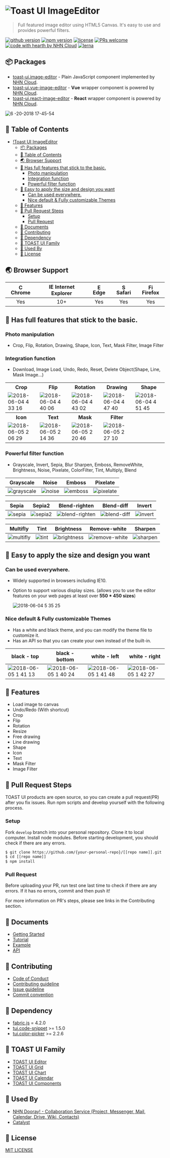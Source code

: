 # ![Toast UI ImageEditor](https://user-images.githubusercontent.com/35218826/40895380-0b9f4cd6-67ea-11e8-982f-18121daa3a04.png)

> Full featured image editor using HTML5 Canvas. It's easy to use and provides powerful filters.

[![github version](https://img.shields.io/github/release/nhn/tui.image-editor.svg)](https://github.com/nhn/tui.image-editor/releases/latest)
[![npm version](https://img.shields.io/npm/v/tui-image-editor.svg)](https://www.npmjs.com/package/tui-image-editor)
[![license](https://img.shields.io/github/license/nhn/tui.image-editor.svg)](https://github.com/nhn/tui.image-editor/blob/master/LICENSE)
[![PRs welcome](https://img.shields.io/badge/PRs-welcome-ff69b4.svg)](https://github.com/nhn/tui.image-editor/issues?q=is%3Aissue+is%3Aopen+label%3A%22help+wanted%22)
[![code with hearth by NHN Cloud](https://img.shields.io/badge/%3C%2F%3E%20with%20%E2%99%A5%20by-NHN_CLOUD-ff1414.svg)](https://github.com/nhn)
[![lerna](https://img.shields.io/badge/maintained%20with-lerna-cc00ff.svg)](https://lerna.js.org/)

## 📦 Packages

- [toast-ui.image-editor](https://github.com/nhn/tui.image-editor/tree/master/apps/image-editor
) - Plain JavaScript component implemented by [NHN Cloud](https://github.com/nhn).
- [toast-ui.vue-image-editor](https://github.com/nhn/tui.image-editor/tree/master/apps/vue-image-editor
) - **Vue** wrapper component is powered by [NHN Cloud](https://github.com/nhn).
- [toast-ui.react-image-editor](https://github.com/nhn/tui.image-editor/tree/master/apps/react-image-editor
) - **React** wrapper component is powered by [NHN Cloud](https://github.com/nhn).

![6 -20-2018 17-45-54](https://user-images.githubusercontent.com/35218826/41647896-7b218ae0-74b2-11e8-90db-d7805cc23e8c.gif)

## 🚩 Table of Contents

- [!Toast UI ImageEditor](#)
  - [📦 Packages](#packages)
  - [🚩 Table of Contents](#-table-of-contents)
  - [🌏 Browser Support](#-browser-support)
  - [💪 Has full features that stick to the basic.](#-has-full-features-that-stick-to-the-basic)
    - [Photo manipulation](#photo-manipulation)
    - [Integration function](#integration-function)
    - [Powerful filter function](#powerful-filter-function)
  - [🙆 Easy to apply the size and design you want](#-easy-to-apply-the-size-and-design-you-want)
    - [Can be used everywhere.](#can-be-used-everywhere)
    - [Nice default & Fully customizable Themes](#nice-default--fully-customizable-themes)
  - [🎨 Features](#-features)
  - [🔧 Pull Request Steps](#-pull-request-steps)
    - [Setup](#setup)
    - [Pull Request](#pull-request)
  - [📙 Documents](#-documents)
  - [💬 Contributing](#-contributing)
  - [🔩 Dependency](#-dependency)
  - [🍞 TOAST UI Family](#-toast-ui-family)
  - [🚀 Used By](#-used-by)
  - [📜 License](#-license)

## 🌏 Browser Support

| <img src="https://user-images.githubusercontent.com/1215767/34348387-a2e64588-ea4d-11e7-8267-a43365103afe.png" alt="Chrome" width="16px" height="16px" /> Chrome | <img src="https://user-images.githubusercontent.com/1215767/34348590-250b3ca2-ea4f-11e7-9efb-da953359321f.png" alt="IE" width="16px" height="16px" /> Internet Explorer | <img src="https://user-images.githubusercontent.com/1215767/34348380-93e77ae8-ea4d-11e7-8696-9a989ddbbbf5.png" alt="Edge" width="16px" height="16px" /> Edge | <img src="https://user-images.githubusercontent.com/1215767/34348394-a981f892-ea4d-11e7-9156-d128d58386b9.png" alt="Safari" width="16px" height="16px" /> Safari | <img src="https://user-images.githubusercontent.com/1215767/34348383-9e7ed492-ea4d-11e7-910c-03b39d52f496.png" alt="Firefox" width="16px" height="16px" /> Firefox |
| :--------------------------------------------------------------------------------------------------------------------------------------------------------------: | :---------------------------------------------------------------------------------------------------------------------------------------------------------------------: | :----------------------------------------------------------------------------------------------------------------------------------------------------------: | :--------------------------------------------------------------------------------------------------------------------------------------------------------------: | :----------------------------------------------------------------------------------------------------------------------------------------------------------------: |
|                                                                               Yes                                                                                |                                                                                   10+                                                                                   |                                                                             Yes                                                                              |                                                                               Yes                                                                                |                                                                                Yes                                                                                 |

## 💪 Has full features that stick to the basic.

### Photo manipulation

- Crop, Flip, Rotation, Drawing, Shape, Icon, Text, Mask Filter, Image Filter

### Integration function

- Download, Image Load, Undo, Redo, Reset, Delete Object(Shape, Line, Mask Image...)

<table>
    <tbody>
        <tr>
            <th width="20%">Crop</th>
            <th width="20%">Flip</th>
            <th width="20%">Rotation</th>
            <th width="20%">Drawing</th>
            <th width="20%">Shape</th>
        </tr>
        <tr>
            <td><img src="https://user-images.githubusercontent.com/35218826/40904241-0c28ec68-6815-11e8-8296-89a1716b22d8.png" alt="2018-06-04 4 33 16" style="max-width:100%;"></td>
            <td><img src="https://user-images.githubusercontent.com/35218826/40904521-f7c6e184-6815-11e8-8ba3-c94664da69a2.png" alt="2018-06-04 4 40 06" style="max-width:100%;"></td>
            <td><img src="https://user-images.githubusercontent.com/35218826/40904664-656aa748-6816-11e8-9943-6607c209deac.png" alt="2018-06-04 4 43 02" style="max-width:100%;"></td>
            <td><img src="https://user-images.githubusercontent.com/35218826/40904850-0f26ebde-6817-11e8-97d0-d3a7e4bc02da.png" alt="2018-06-04 4 47 40" style="max-width:100%;"></td>
            <td><img src="https://user-images.githubusercontent.com/35218826/40905037-a026296a-6817-11e8-9d28-9e1ca7bc58c4.png" alt="2018-06-04 4 51 45" style="max-width:100%;"></td>
        </tr>
        <tr>
            <th>Icon</th>
            <th>Text</th>
            <th>Mask</th>
            <th>Filter</th>
            <th></th>
        </tr>
        <tr>
            <td><img src="https://user-images.githubusercontent.com/35218826/40931205-2d255db6-6865-11e8-98af-ad34c5a01da1.png" alt="2018-06-05 2 06 29" style="max-width:100%;"></td>
            <td><img src="https://user-images.githubusercontent.com/35218826/40931484-46253948-6866-11e8-8a04-fa042920e457.png" alt="2018-06-05 2 14 36" style="max-width:100%;"></td>
            <td><img src="https://user-images.githubusercontent.com/35218826/40931743-21eeb346-6867-11e8-8e31-a59f7a43482b.png" alt="2018-06-05 2 20 46" style="max-width:100%;"></td>
            <td><img src="https://user-images.githubusercontent.com/35218826/40932016-093ed1f4-6868-11e8-8224-a048c3ee8a09.png" alt="2018-06-05 2 27 10" style="max-width:100%;"></td>
            <td></td>
        </tr>
    </tbody>
</table>

### Powerful filter function

- Grayscale, Invert, Sepia, Blur Sharpen, Emboss, RemoveWhite, Brightness, Noise, Pixelate, ColorFilter, Tint, Multiply, Blend

| Grayscale                                                                                                          | Noise                                                                                                          | Emboss                                                                                                          | Pixelate                                                                                                          |
| ------------------------------------------------------------------------------------------------------------------ | -------------------------------------------------------------------------------------------------------------- | --------------------------------------------------------------------------------------------------------------- | ----------------------------------------------------------------------------------------------------------------- |
| ![grayscale](https://user-images.githubusercontent.com/35218826/41753470-930fb7b0-7608-11e8-9966-1c890e73d131.png) | ![noise](https://user-images.githubusercontent.com/35218826/41753458-9013bc82-7608-11e8-91d9-74dcc3ffce31.png) | ![emboss](https://user-images.githubusercontent.com/35218826/41753460-906c018a-7608-11e8-8861-c135c0117cea.png) | ![pixelate](https://user-images.githubusercontent.com/35218826/41753461-90a614a6-7608-11e8-97a7-0d3b7bb4aec4.png) |

| Sepia                                                                                                          | Sepia2                                                                                                          | Blend-righten                                                                                                          | Blend-diff                                                                                                          | Invert                                                                                                          |
| -------------------------------------------------------------------------------------------------------------- | --------------------------------------------------------------------------------------------------------------- | ---------------------------------------------------------------------------------------------------------------------- | ------------------------------------------------------------------------------------------------------------------- | --------------------------------------------------------------------------------------------------------------- |
| ![sepia](https://user-images.githubusercontent.com/35218826/41753464-91acc41c-7608-11e8-8652-572f935ea704.png) | ![sepia2](https://user-images.githubusercontent.com/35218826/41753640-91e57248-7609-11e8-8960-145e0de57e39.png) | ![blend-righten](https://user-images.githubusercontent.com/35218826/41753462-9114bc3a-7608-11e8-9ab4-16ce20a34321.png) | ![blend-diff](https://user-images.githubusercontent.com/35218826/41753465-91e4baf2-7608-11e8-9b8f-79e1b956d387.png) | ![invert](https://user-images.githubusercontent.com/35218826/41753466-9260b224-7608-11e8-848a-73231a02ae3a.png) |

| Multifly                                                                                                          | Tint                                                                                                          | Brightness                                                                                                          | Remove-white                                                                                                          | Sharpen                                                                                                          |
| ----------------------------------------------------------------------------------------------------------------- | ------------------------------------------------------------------------------------------------------------- | ------------------------------------------------------------------------------------------------------------------- | --------------------------------------------------------------------------------------------------------------------- | ---------------------------------------------------------------------------------------------------------------- |
| ![multifly](https://user-images.githubusercontent.com/35218826/41753467-92baae28-7608-11e8-80d2-187a310213f5.png) | ![tint](https://user-images.githubusercontent.com/35218826/41753468-92e6391c-7608-11e8-8977-651366ebe693.png) | ![brightness](https://user-images.githubusercontent.com/35218826/41753457-8fb3d3c6-7608-11e8-9e1d-10c6e4aeba68.png) | ![remove-white](https://user-images.githubusercontent.com/35218826/41753463-917feeb0-7608-11e8-862d-eb3af84e120a.png) | ![sharpen](https://user-images.githubusercontent.com/35218826/41753639-91b8470a-7609-11e8-8d13-48ac3232365b.png) |

## 🙆 Easy to apply the size and design you want

### Can be used everywhere.

- Widely supported in browsers including IE10.
- Option to support various display sizes.
  (allows you to use the editor features on your web pages at least over **550 \* 450 sizes**)

  ![2018-06-04 5 35 25](https://user-images.githubusercontent.com/35218826/40907369-9221f482-681e-11e8-801c-78d6f2e246a8.png)

### Nice default & Fully customizable Themes

- Has a white and black theme, and you can modify the theme file to customize it.
- Has an API so that you can create your own instead of the built-in.

| black - top                                                                                                                 | black - bottom                                                                                                              | white - left                                                                                                                | white - right                                                                                                               |
| --------------------------------------------------------------------------------------------------------------------------- | --------------------------------------------------------------------------------------------------------------------------- | --------------------------------------------------------------------------------------------------------------------------- | --------------------------------------------------------------------------------------------------------------------------- |
| ![2018-06-05 1 41 13](https://user-images.githubusercontent.com/35218826/40930753-8b72502e-6863-11e8-9cff-1719aee9aef0.png) | ![2018-06-05 1 40 24](https://user-images.githubusercontent.com/35218826/40930755-8bcee136-6863-11e8-8e28-0a6722d38c59.png) | ![2018-06-05 1 41 48](https://user-images.githubusercontent.com/35218826/40930756-8bfe0b50-6863-11e8-8682-bab11a0a2289.png) | ![2018-06-05 1 42 27](https://user-images.githubusercontent.com/35218826/40930754-8ba1dba0-6863-11e8-9439-cc059241b675.png) |

## 🎨 Features

- Load image to canvas
- Undo/Redo (With shortcut)
- Crop
- Flip
- Rotation
- Resize
- Free drawing
- Line drawing
- Shape
- Icon
- Text
- Mask Filter
- Image Filter

## 🔧 Pull Request Steps

TOAST UI products are open source, so you can create a pull request(PR) after you fix issues.
Run npm scripts and develop yourself with the following process.

### Setup

Fork `develop` branch into your personal repository.
Clone it to local computer. Install node modules.
Before starting development, you should check if there are any errors.

```sh
$ git clone https://github.com/{your-personal-repo}/[[repo name]].git
$ cd [[repo name]]
$ npm install
```

### Pull Request

Before uploading your PR, run test one last time to check if there are any errors.
If it has no errors, commit and then push it!

For more information on PR's steps, please see links in the Contributing section.

## 📙 Documents

- [Getting Started](https://github.com/nhn/tui.image-editor/tree/master/docs/Basic-Tutorial.md)
- [Tutorial](https://github.com/nhn/tui.image-editor/tree/master/docs)
- [Example](http://nhn.github.io/tui.image-editor/latest/tutorial-example01-includeUi)
- [API](http://nhn.github.io/tui.image-editor/latest)

## 💬 Contributing

- [Code of Conduct](https://github.com/nhn/tui.image-editor/blob/master/CODE_OF_CONDUCT.md)
- [Contributing guideline](https://github.com/nhn/tui.image-editor/blob/master/CONTRIBUTING.md)
- [Issue guideline](https://github.com/nhn/tui.image-editor/blob/master/ISSUE_TEMPLATE.md)
- [Commit convention](https://github.com/nhn/tui.image-editor/blob/production/docs/COMMIT_MESSAGE_CONVENTION.md)

## 🔩 Dependency

- [fabric.js](https://github.com/fabricjs/fabric.js/releases) = 4.2.0
- [tui.code-snippet](https://github.com/nhn/tui.code-snippet/releases/tag/v1.5.0) >= 1.5.0
- [tui.color-picker](https://github.com/nhn/tui.color-picker/releases/tag/v2.2.6) >= 2.2.6

## 🍞 TOAST UI Family

- [TOAST UI Editor](https://github.com/nhn/tui.editor)
- [TOAST UI Grid](https://github.com/nhn/tui.grid)
- [TOAST UI Chart](https://github.com/nhn/tui.chart)
- [TOAST UI Calendar](https://github.com/nhn/tui.calendar)
- [TOAST UI Components](https://github.com/nhn)

## 🚀 Used By

- [NHN Dooray! - Collaboration Service (Project, Messenger, Mail, Calendar, Drive, Wiki, Contacts)](https://dooray.com/home/)
- [Catalyst](https://catalystapp.co/)

## 📜 License

[MIT LICENSE](https://github.com/nhn/tui.image-editor/blob/master/LICENSE)

